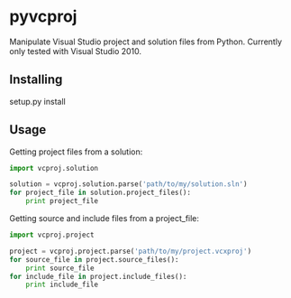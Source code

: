 pyvcproj
========

Manipulate Visual Studio project and solution files from Python.
Currently only tested with Visual Studio 2010.

## Installing

setup.py install

## Usage

Getting project files from a solution:

```python
import vcproj.solution

solution = vcproj.solution.parse('path/to/my/solution.sln')
for project_file in solution.project_files():
	print project_file
```

Getting source and include files from a project_file:

```python
import vcproj.project

project = vcproj.project.parse('path/to/my/project.vcxproj')
for source_file in project.source_files():
    print source_file
for include_file in project.include_files():
    print include_file
```


